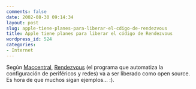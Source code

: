 ```yaml
---
comments: false
date: 2002-08-30 09:14:34
layout: post
slug: apple-tiene-planes-para-liberar-el-cdigo-de-rendezvous
title: Apple tiene planes para liberar el código de Rendezvous
wordpress_id: 524
categories:
- Internet
---
```


Según [Maccentral](http://maccentral.macworld.com/news/0208/29.rendezvous.php), [Rendezvous](http://www.apple.com/macosx/jaguar/rendezvous.html) (el programa que automatiza la configuración de periféricos y redes) va a ser liberado como open source. Es hora de que muchos sigan ejemplos… :).




 
